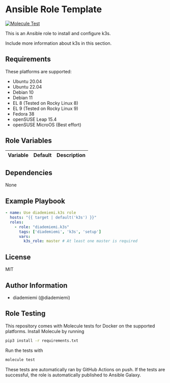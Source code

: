 Ansible Role Template
=========

[![Molecule Test](https://github.com/diademiemi/ansible_role_k3s/actions/workflows/molecule.yml/badge.svg)](https://github.com/diademiemi/ansible_role_k3s/actions/workflows/molecule.yml)

This is an Ansible role to install and configure k3s.

Include more information about k3s in this section.

Requirements
------------
These platforms are supported:
- Ubuntu 20.04  
- Ubuntu 22.04  
- Debian 10  
- Debian 11  
- EL 8 (Tested on Rocky Linux 8)  
- EL 9 (Tested on Rocky Linux 9)  
- Fedora 38  
- openSUSE Leap 15.4
- openSUSE MicroOS (Best effort)

<!--
- List hardware requirements here  
-->

Role Variables
--------------

Variable | Default | Description
--- | --- | ---
<!--
`variable` | `default` | Variable example
`long_variable` | See [defaults/main.yml](./defaults/main.yml) | Variable referring to defaults
`distro_specific_variable` | See [vars/debian.yml](./vars/debian.yml) | Variable referring to distro-specific variables
-->

Dependencies
------------
<!-- List dependencies on other roles or criteria -->
None

Example Playbook
----------------

```yaml
- name: Use diademiemi.k3s role
  hosts: "{{ target | default('k3s') }}"
  roles:
    - role: "diademiemi.k3s"
      tags: ['diademiemi', 'k3s', 'setup']
      vars:
        k3s_role: master # At least one master is required

```

License
-------

MIT

Author Information
------------------

- diademiemi (@diademiemi)

Role Testing
------------

This repository comes with Molecule tests for Docker on the supported platforms.
Install Molecule by running

```bash
pip3 install -r requirements.txt
```

Run the tests with

```bash
molecule test
```

These tests are automatically ran by GitHub Actions on push. If the tests are successful, the role is automatically published to Ansible Galaxy.
